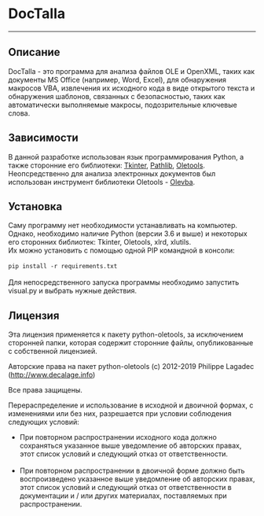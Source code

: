 # DocTalla
---
## Описание
DocTalla - это программа для анализа файлов OLE и OpenXML, таких как документы MS Office (например, Word, Excel), для обнаружения макросов VBA, извлечения их исходного кода в виде открытого текста и обнаружения шаблонов, связанных с безопасностью, таких как автоматически выполняемые макросы, подозрительные ключевые слова.


## Зависимости
В данной разработке использован язык программирования Python, а также сторонние его библиотеки: [Tkinter](https://docs.python.org/3/library/tkinter.html), [Pathlib](https://docs.python.org/3/library/pathlib.html), [Oletools](https://github.com/decalage2/oletools). Неопсредственно для анализа электронных документов был использован инструмент библиотеки Oletools - [Olevba](https://github.com/decalage2/oletools/wiki/olevba).

## Установка
Саму программу нет необходимости устанавливать на компьютер. Однако, необходимо наличие Python (версии 3.6 и выше) и некоторых его сторонних библиотек: Tkinter, Oletools, xlrd, xlutils.<br>
Их можно установить с помощью одной PIP командной в консоли:<br><br>
`pip install -r requirements.txt`<br>
<br>
Для непосредственного запуска программы необходимо запустить visual.py и выбрать нужные действия.

## Лицензия
Эта лицензия применяется к пакету python-oletools, за исключением сторонней папки, которая содержит сторонние файлы, опубликованные с собственной лицензией.

Авторские права на пакет python-oletools (c) 2012-2019 Philippe Lagadec (http://www.decalage.info)

Все права защищены.

Перераспределение и использование в исходной и двоичной формах, с изменениями или без них, разрешается при условии соблюдения следующих условий:

* При повторном распространении исходного кода должно сохраняться указанное выше уведомление об авторских правах, этот список условий и следующий отказ от ответственности.
<br><br>
* При повторном распространении в двоичной форме должно быть воспроизведено указанное выше уведомление об авторских правах, этот список условий и следующий отказ от ответственности в документации и / или других материалах, поставляемых при распространении.